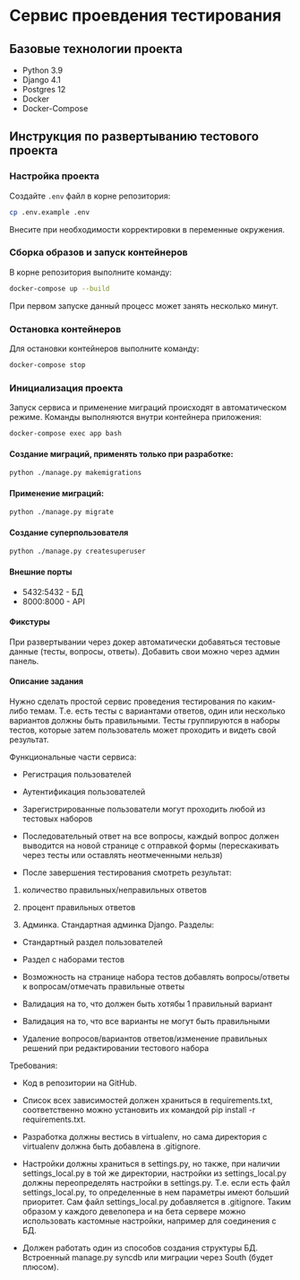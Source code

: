 # Сервис проевдения тестирования

## Базовые технологии проекта

- Python 3.9
- Django 4.1
- Postgres 12
- Docker
- Docker-Compose

## Инструкция по развертыванию тестового проекта

### Настройка проекта

Создайте `.env` файл в корне репозитория:

```bash
cp .env.example .env
```

Внесите при необходимости корректировки в переменные окружения.
### Сборка образов и запуск контейнеров

В корне репозитория выполните команду:

```bash
docker-compose up --build
```

При первом запуске данный процесс может занять несколько минут.

### Остановка контейнеров

Для остановки контейнеров выполните команду:

```bash
docker-compose stop
```

### Инициализация проекта

Запуск сервиса и применение миграций происходят в автоматическом режиме.
Команды выполняются внутри контейнера приложения:

```bash
docker-compose exec app bash
```

#### Создание миграций, применять только при разработке:

```bash
python ./manage.py makemigrations
```

#### Применение миграций:

```bash
python ./manage.py migrate
```

#### Создание суперпользователя

```bash
python ./manage.py createsuperuser
```

#### Внешние порты

- 5432:5432 - БД
- 8000:8000 - API

#### Фикстуры

При развертывании через докер автоматически добавяться тестовые данные (тесты, вопросы, ответы). Добавить свои можно через админ панель.


#### Описание задания

Нужно сделать простой сервис проведения тестирования по каким-либо темам. Т.е. есть тесты с
вариантами ответов, один или несколько вариантов должны быть правильными. Тесты
группируются в наборы тестов, которые затем пользователь может проходить и видеть свой
результат.

Функциональные части сервиса:

- Регистрация пользователей

- Аутентификация пользователей

- Зарегистрированные пользователи могут проходить любой из тестовых наборов

- Последовательный ответ на все вопросы, каждый вопрос должен выводится на новой странице с
отправкой формы (перескакивать через тесты или оставлять неотмеченными нельзя)

- После завершения тестирования смотреть результат:
    
1. количество правильных/неправильных ответов

2. процент правильных ответов

3. Админка. Стандартная админка Django. Разделы:

- Стандартный раздел пользователей

-  Раздел с наборами тестов

- Возможность на странице набора тестов добавлять вопросы/ответы к вопросам/отмечать
правильные ответы

- Валидация на то, что должен быть хотябы 1 правильный вариант

-  Валидация на то, что все варианты не могут быть правильными

- Удаление вопросов/вариантов ответов/изменение правильных решений при редактировании
тестового набора

Требования:

- Код в репозитории на GitHub.

- Список всех зависимостей должен храниться в requirements.txt, соответственно можно
установить их командой pip install -r requirements.txt.

- Разработка должны вестись в virtualenv, но сама директория с virtualenv должна быть добавлена
в .gitignore.

- Настройки должны храниться в settings.py, но также, при наличии settings_local.py в той же
директории, настройки из settings_local.py должны переопределять настройки в settings.py. Т.е. если
есть файл settings_local.py, то определенные в нем параметры имеют больший приоритет. Сам
файл settings_local.py добавляется в .gitignore. Таким образом у каждого девелопера и на бета
сервере можно использовать кастомные настройки, например для соединения с БД.

- Должен работать один из способов создания структуры БД. Встроенный manage.py syncdb или
миграции через South (будет плюсом).
